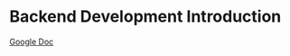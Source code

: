 # Backend Development Introduction

[Google Doc](https://docs.google.com/document/d/1Q6ri74ICE7mO7D_c3ndbWqrQJ4IMZxDH/edit?usp=sharing&ouid=107524860614960456906&rtpof=true&sd=true)
